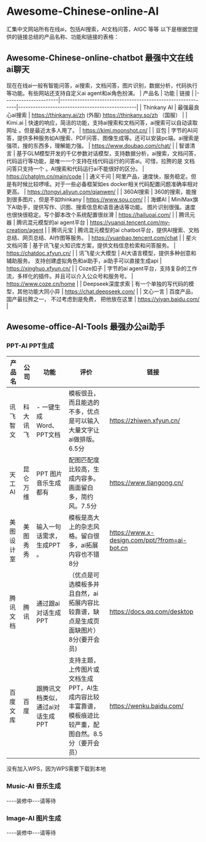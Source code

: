 # Awesome-Chinese-online-AI
汇集中文网站所有在线ai，包括AI搜索，AI文档问答，AIGC 等等
以下是根据您提供的链接总结的产品名称、功能和链接的表格：
## Awesome-Chinese-online-chatbot 最强中文在线ai聊天
现在在线ai一般有智能问答，ai搜索，文档问答，图片识别，数据分析，代码执行等功能。有些网站还支持自定义ai agent和ai角色扮演。
| 产品名                 | 功能                                                         | 链接                                             |
|----------------------|------------------------------------------------------------|------------------------------------------------|
| Thinkany AI          | 最强最良心ai搜索                         | https://thinkany.ai/zh (外服) https://thinkany.so/zh   （国服）                   |
| Kimi.ai            | 快速的响应，简洁的功能，支持ai搜索和文档问答，ai搜索可以自动读取网址 。但是最近太多人用了。                    | https://kimi.moonshot.cn/                       |
| 豆包                  | 字节的AI问答，提供多种服务如AI搜索、PDF问答、图像生成等。还可以安装pc端。ai搜索是强项，搜的东西多，理解能力强。                     | https://www.doubao.com/chat/                    |
| 智谱清言             | 基于GLM模型开发的千亿参数对话模型，支持数据分析，ai搜索，文档问答，代码运行等功能，是唯一一个支持在线代码运行的问答ai。可惜，拉胯的是   文档问答只支持一个 。AI搜索和代码运行ai不能很好的区分。                  | https://chatglm.cn/main/code                    |
| 通义千问                  | 阿里产品，速度快，服务稳定。但是有时候比较啰嗦。对于一些必备框架如es docker相关代码配置问题准确率相对更高。               | https://tongyi.aliyun.com/qianwen/              |
| 360AI搜索             | 360的搜索，能搜到很多图片，但是不如thinkany                                         | https://www.sou.com/                            |
| 海螺AI               | MiniMax旗下AI助手，提供写作、识图、搜索信息和语音通话等功能。 图片识别很强。速度也很快很稳定。写个脚本改个系统配置很丝滑           | https://hailuoai.com/                           |
| 腾讯元器             | 腾讯混元模型的ai agent平台                                   | https://yuanqi.tencent.com/my-creation/agent     |
| 腾讯元宝             | 腾讯混元模型的ai chatbot平台，提供AI搜索、文档总结、网页总结、AI作图等服务。                          | https://yuanbao.tencent.com/chat                 |
| 星火文档问答         | 基于讯飞星火知识库方案，提供文档信息检索和问答服务。                    | https://chatdoc.xfyun.cn/                       |
| 讯飞星火大模型       | AI大语言模型，提供多种创意和辅助服务。 支持创建虚拟角色和ai助手，ai助手可以直接生成api                              | https://xinghuo.xfyun.cn/                       |
| Coze扣子              | 字节的ai agent平台，支持复杂的工作流，多样化的插件。并且可以介入公众号和服务号。                        | https://www.coze.cn/home                       |
| Deepseek深度求索       | 有一个单独的写代码的模型，其他功能大同小异                                     | https://chat.deepseek.com/                      |
| 文心一言                  | 百度产品，国产最拉胯之一， 不过考虑到是免费， 把他放在这里                                         | https://yiyan.baidu.com/                        |
 

## Awesome-office-AI-Tools 最强办公ai助手
### PPT-AI PPT生成

| 产品名             | 公司             | 功能                                  | 评价                              | 链接                                       |
|----------------------|------------------|---------------------------------|----------------------------------|--------------------------------------------|
| 讯飞智文           | 科大讯飞         | - 一键生成Word、PPT文档   |模板很丑，而且能选的不多，优点是可以输入大量文字让ai做排版。 6.5分| https://zhiwen.xfyun.cn/               |
| 天工AI            | 昆仑万维         | PPT 图片音乐生成都有  |配图匹配度比较高，生成内容多。 画面留白多，简约风。7.5分| https://www.tiangong.cn/              |
| 美图设计室         | 美图秀秀             | 输入一句话需求，生成PPT 。 | 模板是高大上的杂志风格。留白很多，ai拓展内容也不错   8分                              | https://www.x-design.com/ppt/?from=ai-bot.cn |
| 腾讯文档           | 腾讯             |  通过跟ai对话生成PPT|（优点是可选模板多并且自然，ai拓展内容比较靠谱，缺点是生成页面缺图片）                8分(要开会员)         | https://docs.qq.com/desktop            |
| 百度文库           | 百度             | 跟腾讯文档类似，通过ai对话生成PPT      | 支持主题，上传图片或文档生成PPT，AI生成内容比较丰富靠谱，模板痕迹比较严重，配图自然。8.5分（要开会员）  | https://wenku.baidu.com/               |

没有加入WPS，因为WPS需要下载到本地
 
### Music-AI 音乐生成
----装修中---请等待
### Image-AI 图片生成
----装修中---请等待
